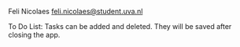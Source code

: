 Feli Nicolaes <feli.nicolaes@student.uva.nl>
    
  To Do List: 
	Tasks can be added and deleted. They will be saved after closing the app.
